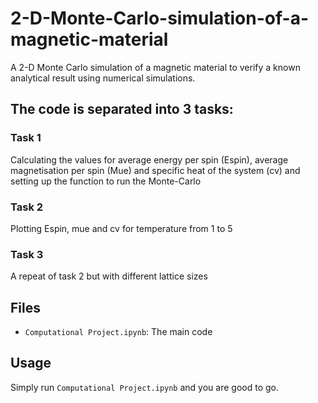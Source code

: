 # 2-D-Monte-Carlo-simulation-of-a-magnetic-material
A 2-D Monte Carlo simulation of a magnetic material to verify a known analytical result using numerical simulations.

## The code is separated into 3 tasks:
### Task 1
Calculating the values for average energy per spin (Espin), average magnetisation per spin (Mue) and specific heat of the system (cv)
and setting up the function to run the Monte-Carlo
### Task 2
Plotting Espin, mue and cv for temperature from 1 to 5

### Task 3
A repeat of task 2 but with different lattice sizes

## Files
- `Computational Project.ipynb`: The main code

## Usage
Simply run `Computational Project.ipynb` and you are good to go.
